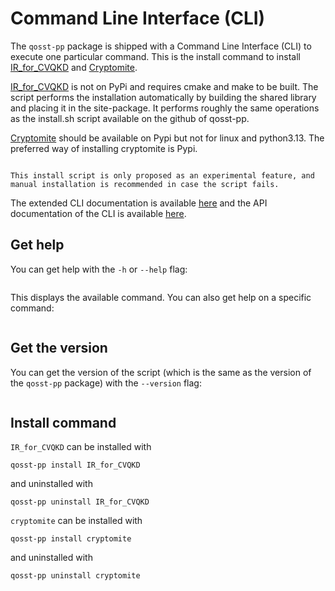 # Command Line Interface (CLI)

The `qosst-pp` package is shipped with a Command Line Interface (CLI) to execute one particular command. This is the install command to install [IR_for_CVQKD](https://github.com/erdemeray/IR_for_CVQKD) and [Cryptomite](https://github.com/CQCL/cryptomite).

[IR_for_CVQKD](https://github.com/erdemeray/IR_for_CVQKD) is not on PyPi and requires cmake and make to be built. The script performs the installation automatically by building the shared library and placing it in the site-package. It performs roughly the same operations as the install.sh script available on the github of qosst-pp.

[Cryptomite](https://github.com/CQCL/cryptomite) should be available on Pypi but not for linux and python3.13. The preferred way of installing cryptomite is Pypi.


```{warning}

This install script is only proposed as an experimental feature, and manual installation is recommended in case the script fails.
```

The extended CLI documentation is available [here](./documentation.md) and the API documentation of the CLI is available [here](./api.md).

## Get help

You can get help with the `-h` or `--help` flag:

```{command-output} qosst-pp -h
```

This displays the available command. You can also get help on a specific command:

```{command-output} qosst-pp install -h
```

## Get the version

You can get the version of the script (which is the same as the version of the `qosst-pp` package) with the `--version` flag:

```{command-output} qosst-pp --version
```

## Install command

`IR_for_CVQKD` can be installed with

```{prompt} bash
qosst-pp install IR_for_CVQKD
```

and uninstalled with 

```{prompt} bash
qosst-pp uninstall IR_for_CVQKD
```

`cryptomite` can be installed with 


```{prompt} bash
qosst-pp install cryptomite
```

and uninstalled with 

```{prompt} bash
qosst-pp uninstall cryptomite
```